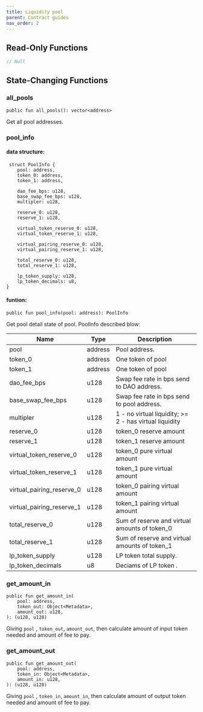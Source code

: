 ```yaml
---
title: Liquidity pool
parent: Contract guides
nav_order: 2
---
```


## Read-Only Functions
```rust
// Null
```


## State-Changing Functions

### all_pools

```
public fun all_pools(): vector<address> 
```

Get all pool addresses.



### pool_info
#### data structure:
``` 
 struct PoolInfo {
    pool: address,
    token_0: address,
    token_1: address,

    dao_fee_bps: u128,
    base_swap_fee_bps: u128,
    multipler: u128,

    reserve_0: u128,
    reserve_1: u128,

    virtual_token_reserve_0: u128,
    virtual_token_reserve_1: u128,

    virtual_pairing_reserve_0: u128,
    virtual_pairing_reserve_1: u128,

    total_reserve_0: u128,
    total_reserve_1: u128,

    lp_token_supply: u128,
    lp_token_decimals: u8,
}
```
#### funtion:
```
public fun pool_info(pool: address): PoolInfo
```

Get pool detail state of pool. PoolInfo described blow:

| Name                      | Type    | Description                                            |
| ------------------------- | ------- | ------------------------------------------------------ |
| pool                      | address | Pool address.                                          |
| token_0                   | address | One token of pool                                      |
| token_1                   | address | One token of pool                                      |
| dao_fee_bps               | u128    | Swap fee rate in bps send to DAO address.              |
| base_swap_fee_bps         | u128    | Swap fee rate in bps send to pool address.             |
| multipler                 | u128    | 1 - no virtual liquidity; >= 2 - has virtual liquidity |
| reserve_0                 | u128    | token_0 reserve amount                                 |
| reserve_1                 | u128    | token_1 reserve amount                                 |
| virtual_token_reserve_0   | u128    | token_0 pure virtual amount                            |
| virtual_token_reserve_1   | u128    | token_1 pure virtual amount                            |
| virtual_pairing_reserve_0 | u128    | token_0 pairing virtual amount                         |
| virtual_pairing_reserve_1 | u128    | token_1 pairing virtual amount                         |
| total_reserve_0           | u128    | Sum of reserve and virtual amounts of token_0          |
| total_reserve_1           | u128    | Sum of reserve and virtual amounts of token_1          |
| lp_token_supply           | u128    | LP token total supply.                                 |
| lp_token_decimals         | u8      | Deciams of LP token .                                  |



### get_amount_in

```
public fun get_amount_in(
    pool: address,
    token_out: Object<Metadata>,
    amount_out: u128,
): (u128, u128)
```

Giving `pool` , `token_out`, `amount_out`, then calculate amount of input token needed and amount of  fee to pay.



### get_amount_out

```
public fun get_amount_out(
    pool: address,
    token_in: Object<Metadata>,
    amount_in: u128,
): (u128, u128)
```

Giving `pool` , `token_in`, `amount_in`, then calculate amount of output token needed and amount of  fee to pay.


